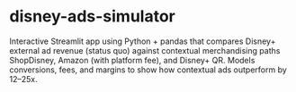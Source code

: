 # disney-ads-simulator
Interactive Streamlit app using Python + pandas that compares Disney+ external ad revenue (status quo) against contextual merchandising paths ShopDisney, Amazon (with platform fee), and Disney+ QR. Models conversions, fees, and margins to show how contextual ads outperform by 12–25x.
